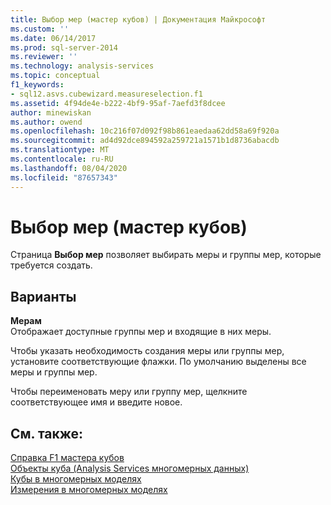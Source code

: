 ```yaml
---
title: Выбор мер (мастер кубов) | Документация Майкрософт
ms.custom: ''
ms.date: 06/14/2017
ms.prod: sql-server-2014
ms.reviewer: ''
ms.technology: analysis-services
ms.topic: conceptual
f1_keywords:
- sql12.asvs.cubewizard.measureselection.f1
ms.assetid: 4f94de4e-b222-4bf9-95af-7aefd3f8dcee
author: minewiskan
ms.author: owend
ms.openlocfilehash: 10c216f07d092f98b861eaedaa62dd58a69f920a
ms.sourcegitcommit: ad4d92dce894592a259721a1571b1d8736abacdb
ms.translationtype: MT
ms.contentlocale: ru-RU
ms.lasthandoff: 08/04/2020
ms.locfileid: "87657343"
---
```

# <a name="select-measures-cube-wizard"></a>Выбор мер (мастер кубов)
  Страница **Выбор мер** позволяет выбирать меры и группы мер, которые требуется создать.  
  
## <a name="options"></a>Варианты  
 **Мерам**  
 Отображает доступные группы мер и входящие в них меры.  
  
 Чтобы указать необходимость создания меры или группы мер, установите соответствующие флажки. По умолчанию выделены все меры и группы мер.  
  
 Чтобы переименовать меру или группу мер, щелкните соответствующее имя и введите новое.  
  
## <a name="see-also"></a>См. также:  
 [Справка F1 мастера кубов](cube-wizard-f1-help.md)   
 [Объекты куба &#40;Analysis Services многомерных данных&#41;](multidimensional-models-olap-logical-cube-objects/cube-objects-analysis-services-multidimensional-data.md)   
 [Кубы в многомерных моделях](multidimensional-models/cubes-in-multidimensional-models.md)   
 [Измерения в многомерных моделях](multidimensional-models/dimensions-in-multidimensional-models.md)  
  
  
